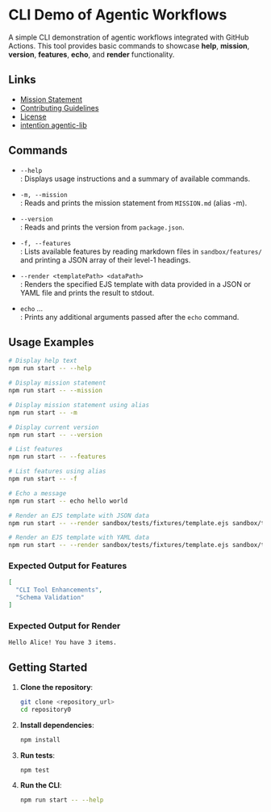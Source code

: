 # CLI Demo of Agentic Workflows

A simple CLI demonstration of agentic workflows integrated with GitHub Actions. This tool provides basic commands to showcase **help**, **mission**, **version**, **features**, **echo**, and **render** functionality.

## Links

- [Mission Statement](../../MISSION.md)
- [Contributing Guidelines](../../CONTRIBUTING.md)
- [License](../../LICENSE.md)
- [intentïon agentic-lib](https://github.com/xn-intenton-z2a/agentic-lib)

## Commands

- `--help`  
  : Displays usage instructions and a summary of available commands.

- `-m, --mission`  
  : Reads and prints the mission statement from `MISSION.md` (alias -m).

- `--version`  
  : Reads and prints the version from `package.json`.

- `-f, --features`  
  : Lists available features by reading markdown files in `sandbox/features/` and printing a JSON array of their level-1 headings.

- `--render <templatePath> <dataPath>`  
  : Renders the specified EJS template with data provided in a JSON or YAML file and prints the result to stdout.

- `echo` _<message>..._  
  : Prints any additional arguments passed after the `echo` command.

## Usage Examples

```bash
# Display help text
npm run start -- --help

# Display mission statement
npm run start -- --mission

# Display mission statement using alias
npm run start -- -m

# Display current version
npm run start -- --version

# List features
npm run start -- --features

# List features using alias
npm run start -- -f

# Echo a message
npm run start -- echo hello world

# Render an EJS template with JSON data
npm run start -- --render sandbox/tests/fixtures/template.ejs sandbox/tests/fixtures/data.json

# Render an EJS template with YAML data
npm run start -- --render sandbox/tests/fixtures/template.ejs sandbox/tests/fixtures/data.yaml
```

### Expected Output for Features

```json
[
  "CLI Tool Enhancements",
  "Schema Validation"
]
```

### Expected Output for Render

```bash
Hello Alice! You have 3 items.
```

## Getting Started

1. **Clone the repository**:
   ```bash
   git clone <repository_url>
   cd repository0
   ```
2. **Install dependencies**:
   ```bash
   npm install
   ```
3. **Run tests**:
   ```bash
   npm test
   ```
4. **Run the CLI**:
   ```bash
   npm run start -- --help
   ```
